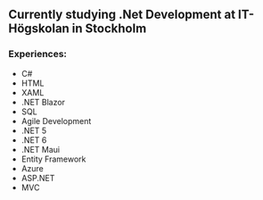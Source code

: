 ## Currently studying .Net Development at IT-Högskolan in Stockholm

### Experiences:

- C#
- HTML
- XAML
- .NET Blazor
- SQL
- Agile Development
- .NET 5
- .NET 6
- .NET Maui
- Entity Framework
- Azure
- ASP.NET
- MVC
